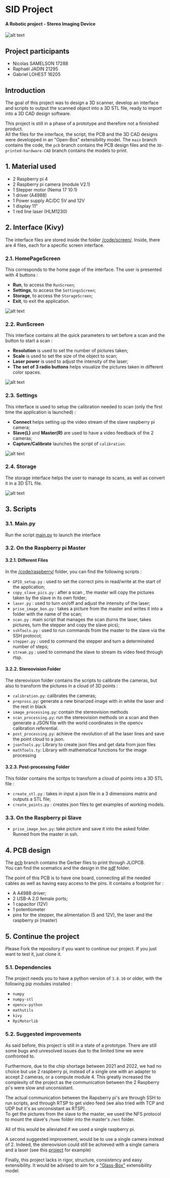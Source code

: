 # **SID Project**

#### A Robotic project - Stereo Imaging Device  
![alt text](https://github.com/16205/Sid_project/blob/main/res/sid_front.jpg)

## Project participants  

- Nicolas SAMELSON 17288
- Raphaël JADIN 21295
- Gabriel LOHEST 16205

## Introduction

The goal of this project was to design a 3D scanner, develop an interface and scripts to output the scanned object into a 3D STL file, ready to import into a 3D CAD design software.  

This project is still in a phase of a prototype and therefore not a finnished product.  
All the files for the interface, the script, the PCB and the 3D CAD designs were developped in an "Open-Box" extensibility model. The ```main``` branch contains the code, the ```pcb``` branch contains the PCB design files and the ```3D-printed-hardware-CAD``` branch contains the models to print.  

## 1. Material used

- 2 Raspberry pi 4
- 2 Raspberry pi camera (module V2.1)
- 1 Stepper motor (Nema 17 10:1)
- 1 driver (A4988)
- 1 Power supply AC/DC 5V and 12V
- 1 display 11"
- 1 red line laser (HLM1230)


## 2. Interface (Kivy)

The interface files are stored inside the folder [/code/screen/](https://github.com/16205/Sid_project/tree/main/code/screens). 
Inside, there are 4 files, each for a specific screen interface.  

### 2.1. HomePageScreen
This corresponds to the home page of the interface. The user is presented with 4 buttons : 
- **Run**, to access the ```RunScreen```;
- **Settings**, to access the ```SettingsScreen```;
- **Storage**, to access the ```StorageScreen```;
- **Exit**, to exit the application.

![alt text](https://github.com/16205/Sid_project/blob/main/res/HomePage.png?raw=true)
### 2.2. RunScreen
This interface contains all the quick parameters to set before a scan and the button to start a scan :
- **Resolution** is used to set the number of pictures taken;
- **Scale** is used to set the size of the object to scan;
- **Laser power** is used to adjust the intensity of the laser;
- **The set of 3 radio buttons** helps visualize the pictures taken in different color spaces.

![alt text](https://github.com/16205/Sid_project/blob/main/res/Run.png?raw=true)

### 2.3. Settings
This interface is used to setup the calibration needed to scan (only the first time the application is launched) :
- **Connect** helps setting up the video stream of the slave raspberry pi camera;
- **Slave(L)** and **Master(R)** are used to have a video feedback of the 2 cameras;
- **Capture/Calibrate** launches the script of ```calibration```.

![alt text](https://github.com/16205/Sid_project/blob/main/res/Settings.png?raw=true)

### 2.4. Storage
The storage interface helps the user to manage its scans, as well as convert it in a 3D STL file.

![alt text](https://github.com/16205/Sid_project/blob/main/res/Storage.png?raw=true)

## 3. Scripts

### 3.1. Main.py

Run the script [main.py](https://github.com/16205/Sid_project/blob/main/code/main.py) to launch the interface

### 3.2. On the Raspberry pi Master

#### 3.2.1. Different Files
In the [/code/raspberry/](https://github.com/16205/Sid_project/tree/main/code/raspberry) folder, you can find the following scripts :
- ```GPIO_setup.py``` : used to set the correct pins in read/write at the start of the application;
- ```copy_slave_pics.py``` : after a scan , the master will copy the pictures taken by the slave in its own folder;
- ```laser.py``` : used to turn on/off and adjust the intensity of the laser;
- ```prise_image_bon.py``` : takes a picture from the master and writes it into a folder with the name of the scan;
- ```scan.py``` : main script that manages the scan (turns the laser, takes pictures, turn the stepper and copy the slave pics);
- ```sshTools.py``` : used to run commands from the master to the slave via the SSH protocol;
- ```stepper.py``` : used to command the stepper and turn a determinated number of steps;
- ```stream.py``` : used to command the slave to stream its video feed through rtsp.

#### 3.2.2. Stereovision Folder
The stereovision folder contains the scripts to calibrate the cameras, but also to transform the pictures in a cloud of 3D points : 
- ```calibration.py```: calibrates the cameras;
- ```prepross.py```: generate a new binarized image with in white the laser and the rest in black
- ```image_processing.py```: contain the stereovision methods 
- ```scan_processing.py```: run the stereovision methods on a scan and then generate a JSON file with the world coordinates in the opencv calibration referential.
- ```post_processing.py```: achieve the revolution of all the laser lines and save the point cloud to a json.
- ```jsonTools.py```: Library to create json files and get data from json files
- ```mathTools.ty```: Library with mathematical functions for the image processing

#### 3.2.3. Post-processing Folder
This folder contains the scritps to transform a cloud of points into a 3D STL file : 
- ```create_stl.py``` : takes in input a json file in a 3 dimensions matrix and outputs a STL file;
- ```create_points.py``` : creates json files to get examples of working models.

### 3.3. On the Raspberry pi Slave
- ```prise_image_bon.py```: take picture and save it into the asked folder. Runned from the master in ssh.

## 4. PCB design
The [pcb](https://github.com/16205/Sid_project/tree/pcb) branch contains the Gerber files to print through JLCPCB.  
You can find the scematics and the design in the [pdf](https://github.com/16205/Sid_project/tree/pcb/pdf) folder.

The point of this PCB is to have one board, connecting all the needed cables as well as having easy access to the pins. It contains a footprint for :
- A A4988 driver;
- 2 USB-A 2.0 female ports;
- 1 capacitor (12V)
- 1 potentiometer
- pins for the stepper, the alimentation (5 and 12V), the laser and the raspberry pi (master)

## 5. Continue the project

Please Fork the repository if you want to continue our project. If you just want to test it, just clone it.

### 5.1. Dependencies

The project needs you to have a python version of ```3.8.10``` or older, with the following pip modules installed : 
- ```numpy```
- ```numpy-stl```
- ```opencv-python```
- ```mathutils```
- ```kivy```
- ```RpiMotorlib```

### 5.2. Suggested improvements

As said before, this project is still in a state of a prototype. There are still some bugs and unresolved issues due to the limited time we were confronted to. 

Furthermore, due to the chip shortage between 2021 and 2022, we had no choice but use 2 raspberry pi, instead of a single one with an adapter to accept 2 cameras, or a compute module 4. This greatly increased the complexity of the project as the communication between the 2 Raspberry pi's were slow and unconsistant.  

The actual communication between the Rapsberry pi's are through SSH to run scripts, and through RTSP to get video feed (we also tried with TCP and UDP but it's as unconsistant as RTSP).  
To get the pictures from the slave to the master, we used the NFS protocol to mount the slave's ```/home``` folder into the master's ```/mnt``` folder.

All of this would be alleviated if we used a single raspberry pi.

A second suggested improvement, would be to use a single camera instead of 2. Indeed, the stereovision could still be achieved with a single camera and a laser (see this [project](https://hci.rwth-aachen.de/fabscanoriginal) for example)

Finally, this project lacks in rigor, structure, consistency and easy extensibility. It would be advised to aim for a ["Glass-Box"](https://en.wikipedia.org/wiki/Extensibility#Glass-Box) extensibility model.
